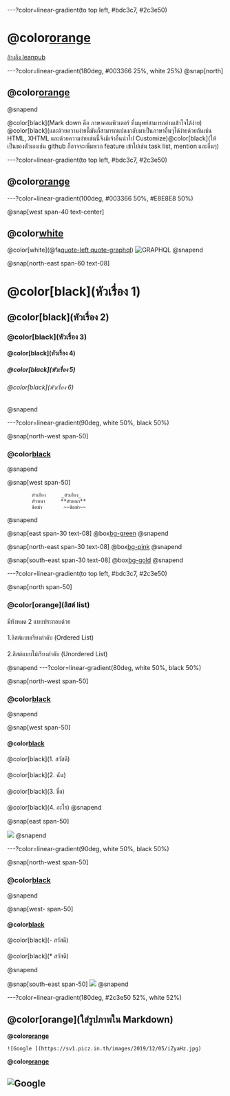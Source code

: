 ---?color=linear-gradient(to top left, #bdc3c7, #2c3e50)
# @color[orange](Markdown)


[อ้างอิง leanpub](https://leanpub.com/courses/leanpub/markdown1/read/preview/2?preview=true#leanpub-auto-quotes)

---?color=linear-gradient(180deg, #003366 25%, white 25%)
@snap[north]
## @color[orange](Markdown)
@snapend

@color[black](Mark down คือ ภาษาคอมพิวเตอร์ ที่มนุษย์สามารถอ่านเข้าใจได้ง่าย)
@color[black](และด้วยความง่ายนี้มันก็สามารถแปลงกลับมาเป็นภาษาอื่นๆได้ง่ายด้วยกันเช่น HTML, XHTML และด้วยความง่ายเช่นนี้จึงมีเจ้าอื่นนำไป Customize)@color[black](ให้เป็นของตัวเองเช่น github ก็อาจจะเพิ่มพวก feature เข้าไปเช่น task list, mention และอื่นๆ)

---?color=linear-gradient(to top left, #bdc3c7, #2c3e50)

## @color[orange](เริ่มเขียนMarkdown)

---?color=linear-gradient(100deg, #003366 50%, #E8E8E8 50%)

@snap[west span-40 text-center]

## @color[white](หัวเรื่อง)
@color[white](@fa[quote-left quote-graphql](การเขียนหัวเรื่องในขนาดต่างๆ))
![GRAPHQL](https://sv1.picz.in.th/images/2019/12/06/igbSyS.png)
@snapend

@snap[north-east span-60 text-08]
# @color[black](หัวเรื่อง 1)
## @color[black](หัวเรื่อง 2)
### @color[black](หัวเรื่อง 3)
#### @color[black](หัวเรื่อง 4)
##### @color[black](หัวเรื่อง 5)
###### @color[black](หัวเรื่อง 6)
@snapend

---?color=linear-gradient(90deg, white 50%, black 50%)

@snap[north-west span-50]
### @color[black](**รูปแบบอักษรประกอบไปด้วย**)
@snapend

@snap[west span-50]
``` 
        ตัวเอียง     _ตัวเอียง_     
        ตัวหนา     **ตัวหนา**    
        ขีดฆ่า       ~~ขีดฆ่า~~

```
@snapend   

@snap[east span-30 text-08]
@box[bg-green](**สวัสดี**)
@snapend

@snap[north-east span-30 text-08]
@box[bg-pink](_สวัสดี_)
@snapend

@snap[south-east span-30 text-08]
@box[bg-gold](~~สวัสดี~~)
@snapend

---?color=linear-gradient(to top left, #bdc3c7, #2c3e50)

@snap[north span-50]

### @color[orange](**ลิสต์ list**)
#### 
มีทังหมด 2 แบบประกอบด้วย
#### 
1.ลิสต์แบบเรียงลำดับ (Ordered List)
#### 
2.ลิสต์แบบไม่เรียงลำดับ (Unordered List)

@snapend
---?color=linear-gradient(80deg, white 50%, black 50%)

@snap[north-west span-50]
### @color[black](**ลิสต์แบบเรียงลำดับ**)
@snapend

@snap[west span-50]

#### @color[black](**Syntax**)

@color[black](1. สวัสดี)
#### 
@color[black](2. ฉัน)
#### 
@color[black](3. ชื่อ)
#### 
@color[black](4. อะไร)
   @snapend

@snap[east span-50]

![](https://sv1.picz.in.th/images/2019/12/05/iZFSgv.jpg)
@snapend

---?color=linear-gradient(90deg, white 50%, black 50%)

@snap[north-west span-50]
### @color[black](**ลิสต์แบบไม่เรียงลำดับ**)
@snapend

@snap[west- span-50]

#### @color[black](**Syntax**)

@color[black](- สวัสดี)
#### 
@color[black](* สวัสดี)


@snapend

@snap[south-east span-50]
![](https://sv1.picz.in.th/images/2019/12/05/iZFYCE.jpg)
@snapend

---?color=linear-gradient(180deg, #2c3e50 52%, white 52%)

## @color[orange](ใส่รูปภาพใน Markdown)

**@color[orange](โค้ต)**

    ![Google ](https://sv1.picz.in.th/images/2019/12/05/iZyaHz.jpg)

**@color[orange](เเสดงผล)**

## ![Google ](https://www.google.co.th/images/branding/googlelogo/2x/googlelogo_color_272x92dp.png)
